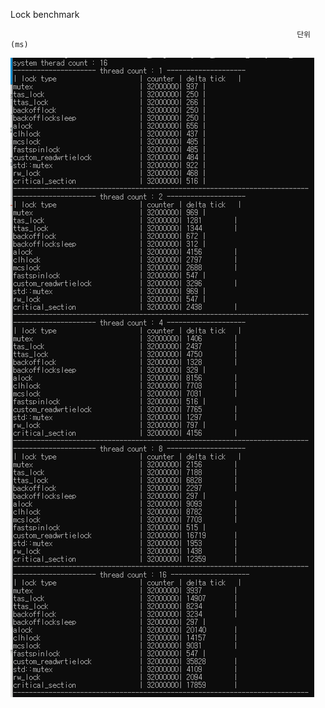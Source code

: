

Lock benchmark

                                                                    단위 (ms)

![tag](benchmark/20201118_amd_1700.png)
